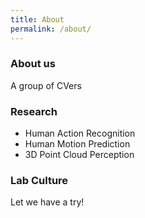 ```yaml
---
title: About
permalink: /about/
---
```


### About us
A group of CVers

### Research
- Human Action Recognition
- Human Motion Prediction
- 3D Point Cloud Perception

### Lab Culture
Let we have a try!
